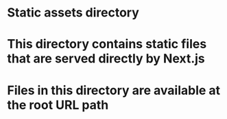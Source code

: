 # Static assets directory
# This directory contains static files that are served directly by Next.js
# Files in this directory are available at the root URL path
